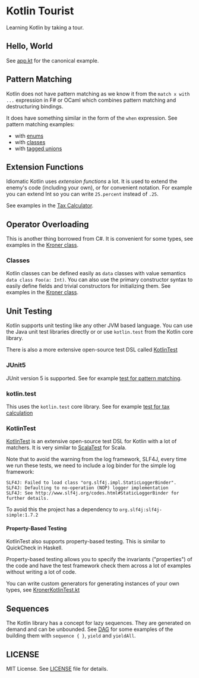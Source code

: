 # Kotlin Tourist
Learning Kotlin by taking a tour.

## Hello, World
See [app.kt](src/tourist/app.kt) for the canonical example.

## Pattern Matching
Kotlin does not have pattern matching as we know it from the `match x with ...` expression in F# or OCaml which combines pattern matching and destructuring bindings.

It does have something similar in the form of the `when` expression.
See pattern matching examples:
- with [enums](src/tourist/patternmatching/withenums/MatchOnEnums.kt)
- with [classes](src/tourist/patternmatching/withdataclasses/MatchOnDataClasses.kt)
- with [tagged unions](src/tourist/patternmatching/withtaggedunions/MatchOnTaggedUnions.kt) 

## Extension Functions
Idiomatic Kotlin uses _extension functions_ a lot. 
It is used to extend the enemy's code (including your own), or for convenient notation.
For example you can extend Int so you can write `25.percent` instead of `.25`.

See examples in the [Tax Calculator](src/tourist/taxcalculations/TaxCalculations.kt).

## Operator Overloading
This is another thing borrowed from C#. It is convenient for some types, see examples in the
[Kroner class](src/tourist/taxcalculations/Kroner.kt).

### Classes
Kotlin classes can be defined easily as `data` classes with value semantics `data class Foo(a: Int)`.
You can also use the primary constructor syntax to easily define fields and trivial constructors for initializing them.
See examples in the [Kroner class](src/tourist/taxcalculations/Kroner.kt).

## Unit Testing
Kotlin supports unit testing like any other JVM based language.
You can use the Java unit test libraries directly or or use `kotlin.test` from 
the Kotlin core library.

There is also a more extensive open-source test DSL called [KotlinTest](https://github.com/kotlintest/kotlintest)

### JUnit5
JUnit version 5 is supported. See for example [test for pattern matching](src/tourist-test/patternmatching/withdataclasses/MatchOnDataClassesKtTest.kt).

### kotlin.test
This uses the `kotlin.test` core library.
See for example [test for tax calculation](src/tourist-test/taxcalculations/TaxCalculationsKtTest.kt)

### KotlinTest
[KotlinTest](https://github.com/kotlintest/kotlintest) is an extensive open-source test DSL for Kotlin 
with a lot of matchers. It is very similar to [ScalaTest](http://www.scalatest.org/) for Scala.

Note that to avoid the warning from the log framework, SLF4J, every time we run these tests, 
we need to include a log binder for the simple log framework:

    SLF4J: Failed to load class "org.slf4j.impl.StaticLoggerBinder".
    SLF4J: Defaulting to no-operation (NOP) logger implementation
    SLF4J: See http://www.slf4j.org/codes.html#StaticLoggerBinder for further details.

To avoid this the project has a dependency to `org.slf4j:slf4j-simple:1.7.2`

#### Property-Based Testing
KotlinTest also supports property-based testing. This is similar to QuickCheck in Haskell.

Property-based testing allows you to specify the invariants ("properties") of the code and have the test framework
check them across a lot of examples without writing a lot of code.

You can write custom generators for generating instances of your own types, 
see [KronerKotlinTest.kt](src/tourist-test/taxcalculations/KronerKotlinTest.kt)

## Sequences
The Kotlin library has a concept for lazy sequences. They are generated on demand and can be unbounded.
See [DAG](src/tourist/dags/Dags.kt) for some examples of the building them with `sequence { }`,  `yield` and `yieldAll`.

## LICENSE
MIT License. See [LICENSE](LICENSE) file for details.